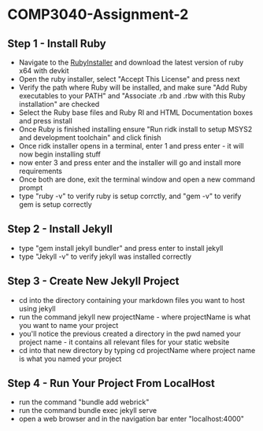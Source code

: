 # COMP3040-Assignment-2

## Step 1 - Install Ruby
* Navigate to the [RubyInstaller](https://rubyinstaller.org/downloads/) and download the latest version of ruby x64 with devkit
* Open the ruby installer, select "Accept This License" and press next
* Verify the path where Ruby will be installed, and make sure "Add Ruby executables to your PATH" and "Associate .rb and .rbw with this Ruby installation" are checked
* Select the Ruby base files and Ruby RI and HTML Documentation boxes and press install
* Once Ruby is finished installing ensure "Run ridk install to setup MSYS2 and development toolchain" and click finish
* Once ridk installer opens in a terminal, enter 1 and press enter - it will now begin installing stuff
* now enter 3 and press enter and the installer will go and install more requirements
* Once both are done, exit the terminal window and open a new command prompt
* type "ruby -v" to verify ruby is setup corrctly, and "gem -v" to verify gem is setup correctly

## Step 2 - Install Jekyll
* type "gem install jekyll bundler" and press enter to install jekyll
* type "Jekyll -v" to verify jekyll was installed correctly

## Step 3 - Create New Jekyll Project
* cd into the directory containing your markdown files you want to host using jekyll
* run the command jekyll new projectName - where projectName is what you want to name your project
* you'll notice the previous created a directory in the pwd named your project name - it contains all relevant files for your static website
* cd into that new directory by typing cd projectName where project name is what you named your project

## Step 4 - Run Your Project From LocalHost
* run the command "bundle add webrick"
* run the command bundle exec jekyll serve
* open a web browser and in the navigation bar enter "localhost:4000" 